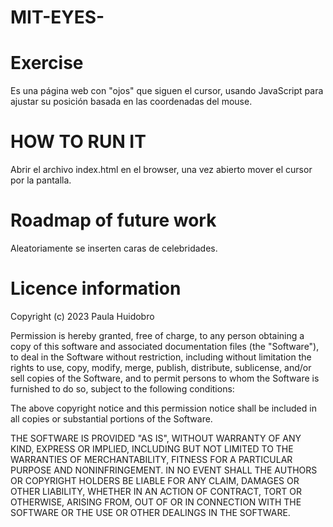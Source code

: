 # MIT-EYES-

# Exercise
 Es una página web con "ojos" que siguen el cursor, usando JavaScript para ajustar su posición basada en las coordenadas del mouse.

# HOW TO RUN IT
Abrir el archivo index.html en el browser, una vez abierto mover el cursor por la pantalla.

# Roadmap of future work
Aleatoriamente se inserten caras de celebridades.

# Licence information
Copyright (c) 2023 Paula Huidobro

Permission is hereby granted, free of charge, to any person obtaining a copy
of this software and associated documentation files (the "Software"), to deal
in the Software without restriction, including without limitation the rights
to use, copy, modify, merge, publish, distribute, sublicense, and/or sell
copies of the Software, and to permit persons to whom the Software is
furnished to do so, subject to the following conditions:

The above copyright notice and this permission notice shall be included in all
copies or substantial portions of the Software.

THE SOFTWARE IS PROVIDED "AS IS", WITHOUT WARRANTY OF ANY KIND, EXPRESS OR
IMPLIED, INCLUDING BUT NOT LIMITED TO THE WARRANTIES OF MERCHANTABILITY,
FITNESS FOR A PARTICULAR PURPOSE AND NONINFRINGEMENT. IN NO EVENT SHALL THE
AUTHORS OR COPYRIGHT HOLDERS BE LIABLE FOR ANY CLAIM, DAMAGES OR OTHER
LIABILITY, WHETHER IN AN ACTION OF CONTRACT, TORT OR OTHERWISE, ARISING FROM,
OUT OF OR IN CONNECTION WITH THE SOFTWARE OR THE USE OR OTHER DEALINGS IN THE
SOFTWARE.
